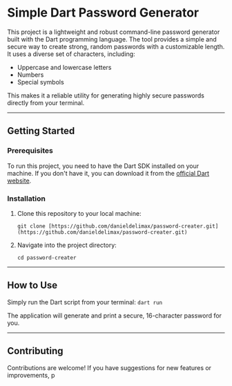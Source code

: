 # Simple Dart Password Generator

This project is a lightweight and robust command-line password generator built with the Dart programming language. The tool provides a simple and secure way to create strong, random passwords with a customizable length. It uses a diverse set of characters, including:

* Uppercase and lowercase letters
* Numbers
* Special symbols

This makes it a reliable utility for generating highly secure passwords directly from your terminal.

---

## Getting Started

### Prerequisites

To run this project, you need to have the Dart SDK installed on your machine. If you don't have it, you can download it from the [official Dart website](https://dart.dev/get-dart).

### Installation

1.  Clone this repository to your local machine:
    ```
    git clone [https://github.com/danieldelimax/password-creater.git](https://github.com/danieldelimax/password-creater.git)
    ```
2.  Navigate into the project directory:
    ```
    cd password-creater
    ```

---

## How to Use

Simply run the Dart script from your terminal:
    ```
    dart run
    ```

The application will generate and print a secure, 16-character password for you.

---

## Contributing

Contributions are welcome! If you have suggestions for new features or improvements, p